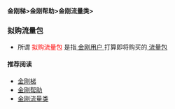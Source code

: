 #### 金刚梯>金刚帮助>金刚流量类>
### 拟购流量包
- 所谓<font color="Red"> 拟购流量包 </font>是指[ 金刚用户 ](https://github.com/a2zitpro/web/blob/master/kkuser.md)打算即将购买的[ 流量包 ](https://github.com/a2zitpro/web/blob/master/kkdatatrafficpackage.md)


#### 推荐阅读
- [金刚梯](https://github.com/a2zitpro/web/blob/master/dlb.md)
- [金刚帮助](https://github.com/a2zitpro/web/blob/master/list_helpkkvpn.md)
- [金刚流量类](https://github.com/a2zitpro/web/blob/master/list_kkdatatraffic.md)
